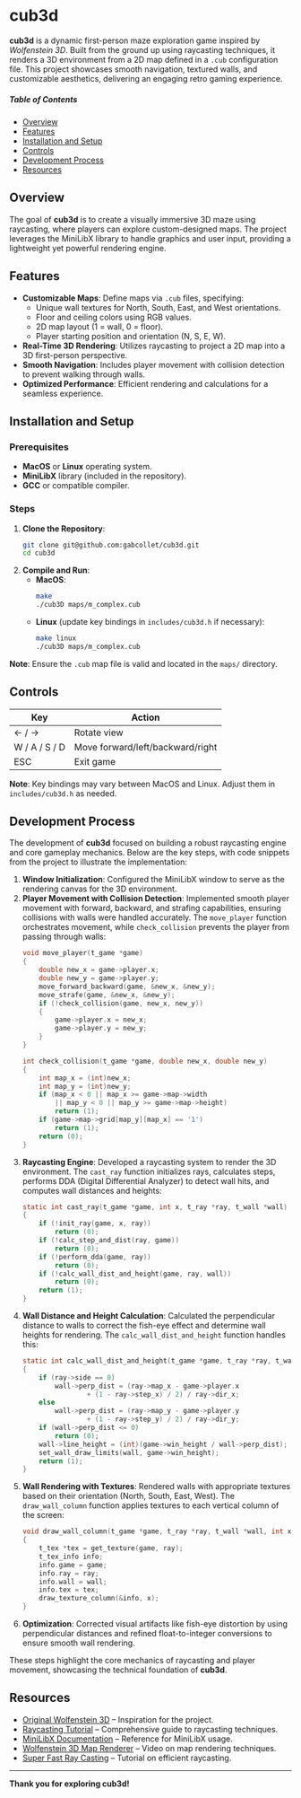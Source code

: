 # cub3d

**cub3d** is a dynamic first-person maze exploration game inspired by *Wolfenstein 3D*. Built from the ground up using raycasting techniques, it renders a 3D environment from a 2D map defined in a `.cub` configuration file. This project showcases smooth navigation, textured walls, and customizable aesthetics, delivering an engaging retro gaming experience.

##### Table of Contents  
- [Overview](#overview)  
- [Features](#features)  
- [Installation and Setup](#installation-and-setup)  
- [Controls](#controls)  
- [Development Process](#development-process)  
- [Resources](#resources)  

## Overview

The goal of **cub3d** is to create a visually immersive 3D maze using raycasting, where players can explore custom-designed maps. The project leverages the MiniLibX library to handle graphics and user input, providing a lightweight yet powerful rendering engine.

<p align="center">
  
</p>

## Features

- **Customizable Maps**: Define maps via `.cub` files, specifying:
  - Unique wall textures for North, South, East, and West orientations.
  - Floor and ceiling colors using RGB values.
  - 2D map layout (1 = wall, 0 = floor).
  - Player starting position and orientation (N, S, E, W).
- **Real-Time 3D Rendering**: Utilizes raycasting to project a 2D map into a 3D first-person perspective.
- **Smooth Navigation**: Includes player movement with collision detection to prevent walking through walls.
- **Optimized Performance**: Efficient rendering and calculations for a seamless experience.

## Installation and Setup

### Prerequisites
- **MacOS** or **Linux** operating system.
- **MiniLibX** library (included in the repository).
- **GCC** or compatible compiler.

### Steps
1. **Clone the Repository**:
   ```bash
   git clone git@github.com:gabcollet/cub3d.git
   cd cub3d
   ```
2. **Compile and Run**:
   - **MacOS**:
     ```bash
     make
     ./cub3D maps/m_complex.cub
     ```
   - **Linux** (update key bindings in `includes/cub3d.h` if necessary):
     ```bash
     make linux
     ./cub3D maps/m_complex.cub
     ```

**Note**: Ensure the `.cub` map file is valid and located in the `maps/` directory.

## Controls

| Key           | Action            |
|---------------|-------------------|
| ← / →         | Rotate view       |
| W / A / S / D | Move forward/left/backward/right |
| ESC           | Exit game         |

**Note**: Key bindings may vary between MacOS and Linux. Adjust them in `includes/cub3d.h` as needed.

## Development Process

The development of **cub3d** focused on building a robust raycasting engine and core gameplay mechanics. Below are the key steps, with code snippets from the project to illustrate the implementation:

1. **Window Initialization**: Configured the MiniLibX window to serve as the rendering canvas for the 3D environment.
2. **Player Movement with Collision Detection**: Implemented smooth player movement with forward, backward, and strafing capabilities, ensuring collisions with walls were handled accurately. The `move_player` function orchestrates movement, while `check_collision` prevents the player from passing through walls:
   ```c
   void move_player(t_game *game)
   {
       double new_x = game->player.x;
       double new_y = game->player.y;
       move_forward_backward(game, &new_x, &new_y);
       move_strafe(game, &new_x, &new_y);
       if (!check_collision(game, new_x, new_y))
       {
           game->player.x = new_x;
           game->player.y = new_y;
       }
   }

   int check_collision(t_game *game, double new_x, double new_y)
   {
       int map_x = (int)new_x;
       int map_y = (int)new_y;
       if (map_x < 0 || map_x >= game->map->width
           || map_y < 0 || map_y >= game->map->height)
           return (1);
       if (game->map->grid[map_y][map_x] == '1')
           return (1);
       return (0);
   }
   ```
3. **Raycasting Engine**: Developed a raycasting system to render the 3D environment. The `cast_ray` function initializes rays, calculates steps, performs DDA (Digital Differential Analyzer) to detect wall hits, and computes wall distances and heights:
   ```c
   static int cast_ray(t_game *game, int x, t_ray *ray, t_wall *wall)
   {
       if (!init_ray(game, x, ray))
           return (0);
       if (!calc_step_and_dist(ray, game))
           return (0);
       if (!perform_dda(game, ray))
           return (0);
       if (!calc_wall_dist_and_height(game, ray, wall))
           return (0);
       return (1);
   }
   ```
4. **Wall Distance and Height Calculation**: Calculated the perpendicular distance to walls to correct the fish-eye effect and determine wall heights for rendering. The `calc_wall_dist_and_height` function handles this:
   ```c
   static int calc_wall_dist_and_height(t_game *game, t_ray *ray, t_wall *wall)
   {
       if (ray->side == 0)
           wall->perp_dist = (ray->map_x - game->player.x
                   + (1 - ray->step_x) / 2) / ray->dir_x;
       else
           wall->perp_dist = (ray->map_y - game->player.y
                   + (1 - ray->step_y) / 2) / ray->dir_y;
       if (wall->perp_dist <= 0)
           return (0);
       wall->line_height = (int)(game->win_height / wall->perp_dist);
       set_wall_draw_limits(wall, game->win_height);
       return (1);
   }
   ```
5. **Wall Rendering with Textures**: Rendered walls with appropriate textures based on their orientation (North, South, East, West). The `draw_wall_column` function applies textures to each vertical column of the screen:
   ```c
   void draw_wall_column(t_game *game, t_ray *ray, t_wall *wall, int x)
   {
       t_tex *tex = get_texture(game, ray);
       t_tex_info info;
       info.game = game;
       info.ray = ray;
       info.wall = wall;
       info.tex = tex;
       draw_texture_column(&info, x);
   }
   ```
6. **Optimization**: Corrected visual artifacts like fish-eye distortion by using perpendicular distances and refined float-to-integer conversions to ensure smooth wall rendering.

These steps highlight the core mechanics of raycasting and player movement, showcasing the technical foundation of **cub3d**.

## Resources

- [Original Wolfenstein 3D](http://users.atw.hu/wolf3d/) – Inspiration for the project.
- [Raycasting Tutorial](https://lodev.org/cgtutor/raycasting.html) – Comprehensive guide to raycasting techniques.
- [MiniLibX Documentation](https://harm-smits.github.io/42docs/libs/minilibx) – Reference for MiniLibX usage.
- [Wolfenstein 3D Map Renderer](https://www.youtube.com/watch?v=eOCQfxRQ2pY) – Video on map rendering techniques.
- [Super Fast Ray Casting](https://www.youtube.com/watch?v=NbSee-XM7WA&t=1393s) – Tutorial on efficient raycasting.

---

**Thank you for exploring cub3d!**
